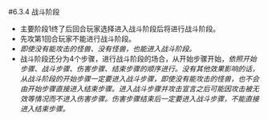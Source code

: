 #6.3.4        战斗阶段
* 主要阶段1终了后回合玩家选择进入战斗阶段后将进行战斗阶段。
* 先攻第1回合玩家不能进行战斗阶段。
* _即使没有能攻击的怪兽、没有怪兽，也能进入战斗阶段。_
* 战斗阶段还分为4个步骤，进行战斗阶段的场合，从开始步骤开始，_依照开始步骤、战斗步骤、伤害步骤、结束步骤的顺序进行。没有其他效果影响的话，从战斗阶段的开始步骤一定要进入战斗步骤，即使没有能攻击的怪兽，也不会由开始步骤直接进入结束步骤。进入战斗步骤并攻击宣言之后可能因攻击被无效等情况而不进入伤害步骤。伤害步骤结束后一定要进入战斗步骤，不能直接进入结束步骤。_


